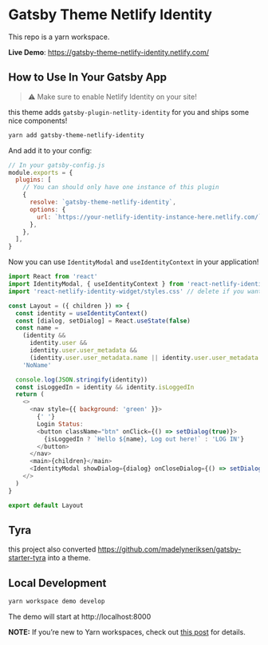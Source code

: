 # Gatsby Theme Netlify Identity

This repo is a yarn workspace.

**Live Demo**: https://gatsby-theme-netlify-identity.netlify.com/

## How to Use In Your Gatsby App

> ⚠️ Make sure to enable Netlify Identity on your site!

this theme adds `gatsby-plugin-netlity-identity` for you and ships some nice components!

```bash
yarn add gatsby-theme-netlify-identity
```

And add it to your config:

```js
// In your gatsby-config.js
module.exports = {
  plugins: [
    // You can should only have one instance of this plugin
    {
      resolve: `gatsby-theme-netlify-identity`,
      options: {
        url: `https://your-netlify-identity-instance-here.netlify.com/`, // required! Make sure Identity is enabled!
      },
    },
  ],
}
```

Now you can use `IdentityModal` and `useIdentityContext` in your application!

```js
import React from 'react'
import IdentityModal, { useIdentityContext } from 'react-netlify-identity-widget'
import 'react-netlify-identity-widget/styles.css' // delete if you want to bring your own CSS

const Layout = ({ children }) => {
  const identity = useIdentityContext()
  const [dialog, setDialog] = React.useState(false)
  const name =
    (identity &&
      identity.user &&
      identity.user.user_metadata &&
      (identity.user.user_metadata.name || identity.user.user_metadata.full_name)) ||
    'NoName'

  console.log(JSON.stringify(identity))
  const isLoggedIn = identity && identity.isLoggedIn
  return (
    <>
      <nav style={{ background: 'green' }}>
        {' '}
        Login Status:
        <button className="btn" onClick={() => setDialog(true)}>
          {isLoggedIn ? `Hello ${name}, Log out here!` : 'LOG IN'}
        </button>
      </nav>
      <main>{children}</main>
      <IdentityModal showDialog={dialog} onCloseDialog={() => setDialog(false)} />
    </>
  )
}

export default Layout
```

## Tyra

this project also converted https://github.com/madelyneriksen/gatsby-starter-tyra into a theme.

## Local Development

```sh
yarn workspace demo develop
```

The demo will start at http://localhost:8000

**NOTE:** If you’re new to Yarn workspaces, check out [this post](https://www.gatsbyjs.org/blog/2019-05-22-setting-up-yarn-workspaces-for-theme-development/) for details.
